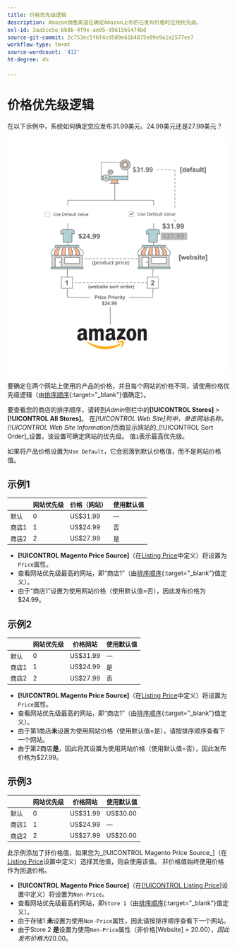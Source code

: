 ```yaml
---
title: 价格优先级逻辑
description: Amazon销售渠道在确定Amazon上市的已发布价格时应用优先级。
exl-id: 3aa5ce5e-bb8b-4f9e-ae95-d961565474bd
source-git-commit: 2c753ec5f6f4cd509e61b4875e09e9a1a2577ee7
workflow-type: tm+mt
source-wordcount: '412'
ht-degree: 4%

---
```


# 价格优先级逻辑

在以下示例中，系统如何确定您应发布31.99美元、24.99美元还是27.99美元？

![商业价格范围](assets/amazon-price-scope.png)

要确定在两个网站上使用的产品的价格，并且每个网站的价格不同，请使用价格优先级逻辑（由[排序顺序](https://docs.magento.com/user-guide/stores/stores-all-create-view.html){:target=&quot;_blank&quot;}值确定）。

要查看您的商店的排序顺序，请转到&#x200B;_Admin_&#x200B;侧栏中的&#x200B;**[!UICONTROL Stores]** > **[!UICONTROL All Stores]**。 在&#x200B;_[!UICONTROL Web Site]_列中，单击网站名称。_[!UICONTROL Web Site Information]_&#x200B;页面显示网站的&#x200B;_[!UICONTROL Sort Order]_设置，该设置可确定网站的优先级。 值`1`表示最高优先级。

如果将产品价格设置为`Use Default`，它会回落到默认价格值，而不是网站价格值。

## 示例1

|  | 网站优先级 | 价格（网站） | 使用默认值 |
|---|---|---|---|
| 默认 | 0 | US$31.99 | — |
| 商店1 | 1 | US$24.99 | 否 |
| 商店2 | 2 | US$27.99 | 是 |

- **[!UICONTROL Magento Price Source]**（在[Listing Price](./listing-price.md)中定义）将设置为`Price`属性。
- 查看网站优先级最高的网站，即“商店1”（由[排序顺序](https://docs.magento.com/user-guide/stores/stores-all-create-view.html){:target=&quot;_blank&quot;}值定义）。
- 由于“商店1”设置为使用网站价格（使用默认值=否），因此发布价格为$24.99。

## 示例2

|  | 网站优先级 | 价格网站 | 使用默认值 |
|---|---|---|---|
| 默认 | 0 | US$31.99 | — |
| 商店1 | 1 | US$24.99 | 是 |
| 商店2 | 2 | US$27.99 | 否 |

- **[!UICONTROL Magento Price Source]**（在[Listing Price](./listing-price.md)中定义）将设置为`Price`属性。
- 查看网站优先级最高的网站，即“商店1”（由[排序顺序](https://docs.magento.com/user-guide/stores/stores-all-create-view.html){:target=&quot;_blank&quot;}值定义）。
- 由于第1商店&#x200B;**未**&#x200B;设置为使用网站价格（使用默认值=是），请按排序顺序查看下一个网站。
- 由于第2商店&#x200B;**是**，因此将其设置为使用网站价格（使用默认值=否），因此发布价格为$27.99。

## 示例3

|  | 网站优先级 | 价格网站 | 使用默认值 |
|---|---|---|---|
| 默认 | 0 | US$31.99 | US$30.00 |
| 商店1 | 1 | US$24.99 | — |
| 商店2 | 2 | US$27.99 | US$20.00 |

此示例添加了非价格值，如果您为_[!UICONTROL Magento Price Source_]（在[Listing Price](./listing-price.md)设置中定义）选择其他值，则会使用该值。 非价格值始终使用价格作为回退价格。

- **[!UICONTROL Magento Price Source]**（在[[!UICONTROL Listing Price]](./listing-price.md)设置中定义）将设置为`Non-Price`。
- 查看网站优先级最高的网站，即`Store 1`（由[排序顺序](https://docs.magento.com/user-guide/stores/stores-all-create-view.html){:target=&quot;_blank&quot;}值定义）。
- 由于存储1 **未**&#x200B;设置为使用`Non-Price`属性，因此请按排序顺序查看下一个网站。
- 由于Store 2 **是**&#x200B;设置为使用`Non-Price`属性（非价格[Website] = $20.00），因此发布价格为$20.00。
